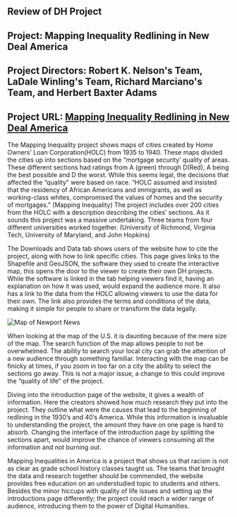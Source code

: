 ## Review of DH Project 

## Project: Mapping Inequality Redlining in New Deal America

## Project Directors: Robert K. Nelson's Team, LaDale Winling's Team, Richard Marciano's Team, and Herbert Baxter Adams

## Project URL: [Mapping Inequality Redlining in New Deal America](https://dsl.richmond.edu/panorama/redlining/#loc=5/37.8/-97.9&text=intro)




  The Mapping Inequality project shows maps of cities created by Home Owners’ Loan Corporation(HOLC) from 1935 to 1940. These maps divided the cities up into sections based on the “mortgage security’ quality of areas. These different sections had ratings from A (green) through D(Red), A being the best possible and D the worst. While this seems legal, the decisions that affected the “quality” were based on race. “HOLC assumed and insisted that the residency of African Americans and immigrants, as well as working-class whites, compromised the values of homes and the security of mortgages.” (Mapping Inequality) The project includes over 200 cities from the HOLC with a description describing the cities’ sections. As it sounds this project was a massive undertaking. Three teams from four different universities worked together. (University of Richmond, Virginia Tech, University of Maryland, and John Hopkins)

  The Downloads and Data tab shows users of the website how to cite the project, along with how to link specific cities. This page gives links to the Shapefile and GeoJSON, the software they used to create the interactive map, this opens the door to the viewer to create their own DH projects. While the software is linked in the tab helping viewers find it, having an explanation on how it was used, would expand the audience more. It also has a link to the data from the HOLC allowing viewers to use the data for their own.  The link also provides the terms and conditions of the data, making it simple for people to share or transform the data legally.
  
  ![Map of Newport News](https://github.com/Colin-Lowrance/Colin-Lowrance/images/Redlining_in_US.PNG)

  When looking at the map of the U.S. it is daunting because of the mere size of the map. The search function of the map allows people to not be overwhelmed. The ability to search your local city can grab the attention of a new audience through something familiar. Interacting with the map can be finicky at times, if you zoom in too far on a city the ability to select the sections go away. This is not a major issue, a change to this could improve the “quality of life” of the project.         

  Diving into the introduction page of the website, it gives a wealth of information. Here the creators showed how much research they put into the project. They outline what were the causes that lead to the beginning of redlining in the 1930’s and 40’s  America. While this information is invaluable to understanding the project, the amount they have on one page is hard to absorb. Changing the interface of the introduction page by splitting the sections apart, would improve the chance of viewers consuming all the information and not burning out.  

  Mapping Inequalities in America is a project that shows us that racism is not as clear as grade school history classes taught us. The teams that brought the data and research together should be commended, the website provides free education on an understudied topic to students and others. Besides the minor hiccups with quality of life issues and setting up the introductions page differently; the project could reach a wider range of audience, introducing them to the power of Digital Humanities.  
